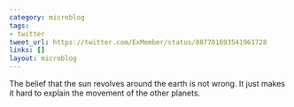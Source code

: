 ```yaml
---
category: microblog
tags:
- twitter
tweet_url: https://twitter.com/ExMember/status/887701693541961728
links: []
layout: microblog
---
```

The belief that the sun revolves around the earth is not wrong. It just makes it hard to explain the movement of the other planets.
